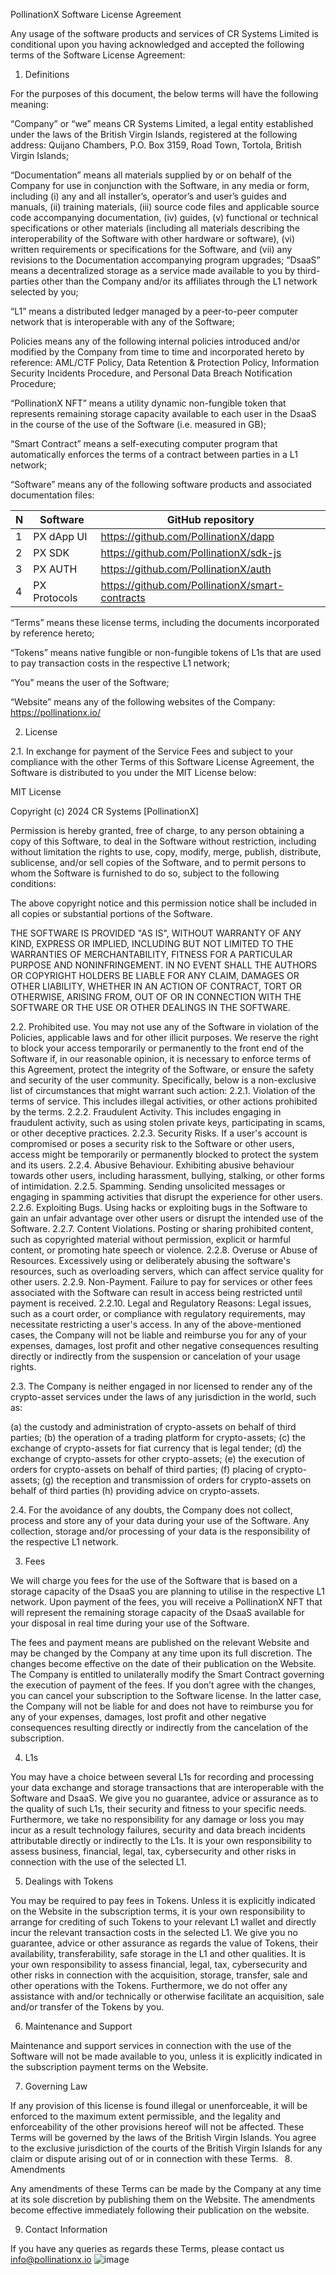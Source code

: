 PollinationX Software License Agreement 

Any usage of the software products and services of CR Systems Limited is conditional upon you having acknowledged and accepted the following terms of the Software License Agreement: 

1. Definitions 

For the purposes of this document, the below terms will have the following meaning:  

“Company” or “we” means CR Systems Limited, a legal entity established under the laws of the British Virgin Islands, registered at the following address: Quijano Chambers, P.O. Box 3159, Road Town, Tortola, British Virgin Islands; 

“Documentation” means all materials supplied by or on behalf of the Company for use in conjunction with the Software, in any media or form, including (i) any and all installer’s, operator’s and user’s guides and manuals, (ii) training materials, (iii) source code files and applicable source code accompanying documentation, (iv) guides, (v) functional or technical specifications or other materials (including all materials describing the interoperability of the Software with other hardware or software), (vi) written requirements or specifications for the Software, and (vii) any revisions to the Documentation accompanying program upgrades; 
“DsaaS” means a decentralized storage as a service made available to you by third-parties other than the Company and/or its affiliates through the L1 network selected by you; 

“L1” means a distributed ledger managed by a peer-to-peer computer network that is interoperable with any of the Software; 

Policies means any of the following internal policies introduced and/or modified by the Company from time to time and incorporated hereto by reference: AML/CTF Policy, Data Retention & Protection Policy, Information Security Incidents Procedure, and Personal Data Breach Notification Procedure; 

“PollinationX NFT” means a utility dynamic non-fungible token that represents remaining storage capacity available to each user in the DsaaS in the course of the use of the Software (i.e. measured in GB); 

“Smart Contract” means a self-executing computer program that automatically enforces the terms of a contract between parties in a L1 network; 

“Software” means any of the following software products and associated documentation files:

| N   | Software                                | GitHub repository                               |
|-----|-----------------------------------------|-------------------------------------------------|
| 1   | PX dApp UI                              | https://github.com/PollinationX/dapp            |
| 2   | PX SDK                                  | https://github.com/PollinationX/sdk-js          |
| 3   | PX AUTH                                 | https://github.com/PollinationX/auth            |
| 4   | PX Protocols                            | https://github.com/PollinationX/smart-contracts |

“Terms” means these license terms, including the documents incorporated by reference hereto; 

“Tokens” means native fungible or non-fungible tokens of L1s that are used to pay transaction costs in the respective L1 network; 

“You” means the user of the Software; 

“Website” means any of the following websites of the Company: https://pollinationx.io/ 

2.  License 

2.1.  In exchange for payment of the Service Fees and subject to your compliance with the other Terms of this Software License Agreement, the Software is distributed to you under the MIT License below: 

MIT License

Copyright (c) 2024 CR Systems [PollinationX]

Permission is hereby granted, free of charge, to any person obtaining a copy of this Software, to deal in the Software without restriction, including without limitation the rights to use, copy, modify, merge, publish, distribute, sublicense, and/or sell copies of the Software, and to permit persons to whom the Software is furnished to do so, subject to the following conditions:

The above copyright notice and this permission notice shall be included in all
copies or substantial portions of the Software.

THE SOFTWARE IS PROVIDED "AS IS", WITHOUT WARRANTY OF ANY KIND, EXPRESS OR IMPLIED, INCLUDING BUT NOT LIMITED TO THE WARRANTIES OF MERCHANTABILITY, FITNESS FOR A PARTICULAR PURPOSE AND NONINFRINGEMENT. IN NO EVENT SHALL THE AUTHORS OR COPYRIGHT HOLDERS BE LIABLE FOR ANY CLAIM, DAMAGES OR OTHER LIABILITY, WHETHER IN AN ACTION OF CONTRACT, TORT OR OTHERWISE, ARISING FROM, OUT OF OR IN CONNECTION WITH THE SOFTWARE OR THE USE OR OTHER DEALINGS IN THE SOFTWARE.

2.2. Prohibited use. You may not use any of the Software in violation of the Policies, applicable laws and for other illicit purposes. We reserve the right to block your access temporarily or permanently to the front end of the Software if, in our reasonable opinion, it is necessary to enforce terms of this Agreement, protect the integrity of the Software, or ensure the safety and security of the user community. Specifically, below is a non-exclusive list of circumstances that might warrant such action:
2.2.1.	Violation of the terms of service. This includes illegal activities, or other actions prohibited by the terms.
2.2.2.	Fraudulent Activity. This includes engaging in fraudulent activity, such as using stolen private keys, participating in scams, or other deceptive practices.
2.2.3.	Security Risks. If a user's account is compromised or poses a security risk to the Software or other users, access might be temporarily or permanently blocked to protect the system and its users.
2.2.4.	Abusive Behaviour. Exhibiting abusive behaviour towards other users, including harassment, bullying, stalking, or other forms of intimidation.
2.2.5.	Spamming. Sending unsolicited messages or engaging in spamming activities that disrupt the experience for other users.
2.2.6.	Exploiting Bugs. Using hacks or exploiting bugs in the Software to gain an unfair advantage over other users or disrupt the intended use of the Software.
2.2.7.	Content Violations. Posting or sharing prohibited content, such as copyrighted material without permission, explicit or harmful content, or promoting hate speech or violence.
2.2.8.	Overuse or Abuse of Resources.  Excessively using or deliberately abusing the software's resources, such as overloading servers, which can affect service quality for other users.
2.2.9.	Non-Payment. Failure to pay for services or other fees associated with the Software can result in access being restricted until payment is received.
2.2.10.	Legal and Regulatory Reasons: Legal issues, such as a court order, or compliance with regulatory requirements, may necessitate restricting a user's access.
In any of the above-mentioned cases, the Company will not be liable and reimburse you for any of your expenses, damages, lost profit and other negative consequences resulting directly or indirectly from the suspension or cancelation of your usage rights. 

2.3. The Company is neither engaged in nor licensed to render any of the crypto-asset services under the laws of any jurisdiction in the world, such as: 

(a)  the custody and administration of crypto-assets on behalf of third parties; 
(b)  the operation of a trading platform for crypto-assets; 
(c)  the exchange of crypto-assets for fiat currency that is legal tender; 
(d)  the exchange of crypto-assets for other crypto-assets; 
(e)  the execution of orders for crypto-assets on behalf of third parties; 
(f)  placing of crypto-assets; 
(g)  the reception and transmission of orders for crypto-assets on behalf of third parties 
(h)  providing advice on crypto-assets. 

2.4. For the avoidance of any doubts, the Company does not collect, process and store any of your data during your use of the Software. Any collection, storage and/or processing of your data is the responsibility of the respective L1 network. 

3. Fees 

We will charge you fees for the use of the Software that is based on a storage capacity of the DsaaS you are planning to utilise in the respective L1 network. Upon payment of the fees, you will receive a PollinationX NFT that will represent the remaining storage capacity of the DsaaS available for your disposal in real time during your use of the Software.

The fees and payment means are published on the relevant Website and may be changed by the Company at any time upon its full discretion. The changes become effective on the date of their publication on the Website. The Company is entitled to unilaterally modify the Smart Contract governing the execution of payment of the fees. If you don’t agree with the changes, you can cancel your subscription to the Software license. In the latter case, the Company will not be liable for and does not have to reimburse you for any of your expenses, damages, lost profit and other negative consequences resulting directly or indirectly from the cancelation of the subscription. 

4. L1s 

You may have a choice between several L1s for recording and processing your data exchange and storage transactions that are interoperable with the Software and DsaaS. We give you no guarantee, advice or assurance as to the quality of such L1s, their security and fitness to your specific needs. Furthermore, we take no responsibility for any damage or loss you may incur as a result technology failures, security and data breach incidents attributable directly or indirectly to the L1s. It is your own responsibility to assess business, financial, legal, tax, cybersecurity and other risks in connection with the use of the selected L1. 

5. Dealings with Tokens 

You may be required to pay fees in Tokens. Unless it is explicitly indicated on the Website in the subscription terms, it is your own responsibility to arrange for crediting of such Tokens to your relevant L1 wallet and directly incur the relevant transaction costs in the selected L1. We give you no guarantee, advice or other assurance as regards the value of Tokens, their availability, transferability, safe storage in the L1 and other qualities. It is your own responsibility to assess financial, legal, tax, cybersecurity and other risks in connection with the acquisition, storage, transfer, sale and other operations with the Tokens. Furthermore, we do not offer any assistance with and/or technically or otherwise facilitate an acquisition, sale and/or transfer of the Tokens by you.

6. Maintenance and Support

Maintenance and support services in connection with the use of the Software will not be made available to you, unless it is explicitly indicated in the subscription payment terms on the Website. 
 
7. Governing Law

If any provision of this license is found illegal or unenforceable, it will be enforced to the maximum extent permissible, and the legality and enforceability of the other provisions hereof will not be affected. These Terms will be governed by the laws of the British Virgin Islands. You agree to the exclusive jurisdiction of the courts of the British Virgin Islands for any claim or dispute arising out of or in connection with these Terms. 
  
8. Amendments 

Any amendments of these Terms can be made by the Company at any time at its sole discretion by publishing them on the Website. The amendments become effective immediately following their publication on the website.  
 
9. Contact Information 
 
If you have any queries as regards these Terms, please contact us info@pollinationx.io 
![image](https://github.com/user-attachments/assets/9cd167d9-86b1-4331-9839-57a5675c1201)
